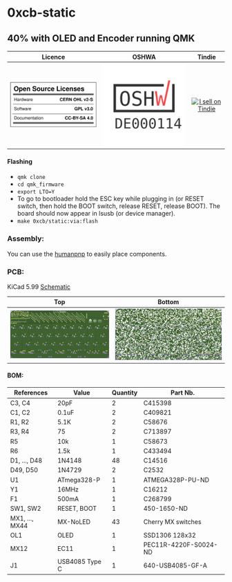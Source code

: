 # 0xcb-static
## 40% with OLED and Encoder running QMK

Licence | OSHWA | Tindie
:-------------------------:|:-------------------------:|:-------------------------:
![](https://github.com/0xCB-dev/0xcb-static/blob/main/LICENSE.svg) | [![](https://github.com/0xCB-dev/0xcb-static/blob/main/PCB/rev1.0/OSHWA.svg)](https://certification.oshwa.org/de000114.html) | <a href="https://www.tindie.com/stores/0xcb/?ref=offsite_badges&utm_source=sellers_conorlburns&utm_medium=badges&utm_campaign=badge_large"><img src="https://d2ss6ovg47m0r5.cloudfront.net/badges/tindie-larges.png" alt="I sell on Tindie" width="200" height="104"></a>

#### Flashing

* `qmk clone`
* `cd qmk_firmware`
* `export LTO=Y`
* To go to bootloader hold the ESC key while plugging in (or RESET switch, then hold the BOOT switch, release RESET, release BOOT).
The board should now appear in lsusb (or device manager).
* `make 0xcb/static:via:flash`

### Assembly:

You can use the [humanpnp](https://files.0xcb.dev/0xCB/static/humanpnp.html) to easily place components.

### PCB:
KiCad 5.99
[Schematic](https://github.com/0xCB-dev/0xcb-static/blob/main/PCB/rev1.0/Schematic-Static.pdf)

Top | Bottom
:-------------------------:|:-------------------------:
![](https://github.com/0xCB-dev/0xcb-static/blob/main/PCB/rev1.0/top.png)  |  ![](https://github.com/0xCB-dev/0xcb-static/blob/main/PCB/rev1.0/bottom.png)

#### BOM:
| References     | Value          | Quantity |Part Nb.             |
|----------------|----------------|----------|---------------------|
| C3, C4         | 20pF           | 2        |C415398              |
| C1, C2         | 0.1uF          | 2        |C409821              |
| R1, R2         | 5.1K           | 2        |C58676               |
| R3, R4         | 75             | 2        |C713897              |
| R5             | 10k            | 1        |C58673               |
| R6             | 1.5k           | 1        |C433494              |
| D1, ..., D48   | 1N4148         | 48       |C14516               |
| D49, D50       | 1N4729         | 2        |C2532                |
| U1             | ATmega328-P    | 1        |ATMEGA328P-PU-ND     |
| Y1             | 16MHz          | 1        |C16212               |
| F1             | 500mA          | 1        |C268799              |
| SW1, SW2       | RESET, BOOT    | 1        |450-1650-ND          |
| MX1, ..., MX44 | MX-NoLED       | 43       |Cherry MX switches   |
| OL1            | OLED           | 1        |SSD1306 128x32       |
| MX12           | EC11           | 1        |PEC11R-4220F-S0024-ND|
| J1             | USB4085 Type C | 1        |640-USB4085-GF-A     |
